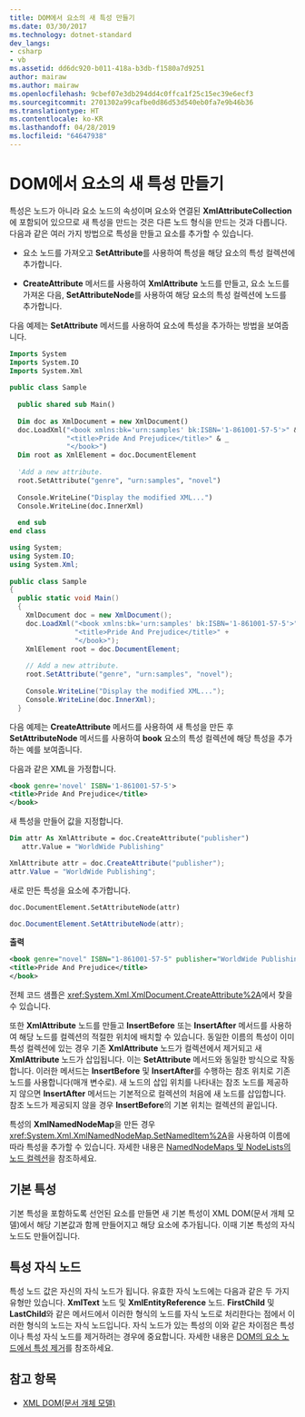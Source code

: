 ```yaml
---
title: DOM에서 요소의 새 특성 만들기
ms.date: 03/30/2017
ms.technology: dotnet-standard
dev_langs:
- csharp
- vb
ms.assetid: dd6dc920-b011-418a-b3db-f1580a7d9251
author: mairaw
ms.author: mairaw
ms.openlocfilehash: 9cbef07e3db294dd4c0ffca1f25c15ec39e6ecf3
ms.sourcegitcommit: 2701302a99cafbe0d86d53d540eb0fa7e9b46b36
ms.translationtype: HT
ms.contentlocale: ko-KR
ms.lasthandoff: 04/28/2019
ms.locfileid: "64647938"
---
```

# <a name="creating-new-attributes-for-elements-in-the-dom"></a>DOM에서 요소의 새 특성 만들기
특성은 노드가 아니라 요소 노드의 속성이며 요소와 연결된 **XmlAttributeCollection**에 포함되어 있으므로 새 특성을 만드는 것은 다른 노드 형식을 만드는 것과 다릅니다. 다음과 같은 여러 가지 방법으로 특성을 만들고 요소를 추가할 수 있습니다.  
  
- 요소 노드를 가져오고 **SetAttribute**를 사용하여 특성을 해당 요소의 특성 컬렉션에 추가합니다.  
  
- **CreateAttribute** 메서드를 사용하여 **XmlAttribute** 노드를 만들고, 요소 노드를 가져온 다음, **SetAttributeNode**를 사용하여 해당 요소의 특성 컬렉션에 노드를 추가합니다.  
  
 다음 예제는 **SetAttribute** 메서드를 사용하여 요소에 특성을 추가하는 방법을 보여줍니다.  
  
```vb  
Imports System  
Imports System.IO  
Imports System.Xml  
  
public class Sample  
  
  public shared sub Main()  
  
  Dim doc as XmlDocument = new XmlDocument()  
  doc.LoadXml("<book xmlns:bk='urn:samples' bk:ISBN='1-861001-57-5'>" & _  
              "<title>Pride And Prejudice</title>" & _  
              "</book>")  
  Dim root as XmlElement = doc.DocumentElement  
  
  'Add a new attribute.  
  root.SetAttribute("genre", "urn:samples", "novel")  
  
  Console.WriteLine("Display the modified XML...")  
  Console.WriteLine(doc.InnerXml)  
  
  end sub  
end class  
```  
  
```csharp  
using System;  
using System.IO;  
using System.Xml;  
  
public class Sample  
{  
  public static void Main()  
  {  
    XmlDocument doc = new XmlDocument();  
    doc.LoadXml("<book xmlns:bk='urn:samples' bk:ISBN='1-861001-57-5'>" +  
                "<title>Pride And Prejudice</title>" +  
                "</book>");  
    XmlElement root = doc.DocumentElement;  
  
    // Add a new attribute.  
    root.SetAttribute("genre", "urn:samples", "novel");  
  
    Console.WriteLine("Display the modified XML...");  
    Console.WriteLine(doc.InnerXml);  
  }  
```  
  
 다음 예제는 **CreateAttribute** 메서드를 사용하여 새 특성을 만든 후 **SetAttributeNode** 메서드를 사용하여 **book** 요소의 특성 컬렉션에 해당 특성을 추가하는 예를 보여줍니다.  
  
 다음과 같은 XML을 가정합니다.  
  
```xml  
<book genre='novel' ISBN='1-861001-57-5'>  
<title>Pride And Prejudice</title>  
</book>  
```  
  
 새 특성을 만들어 값을 지정합니다.  
  
```vb  
Dim attr As XmlAttribute = doc.CreateAttribute("publisher")  
   attr.Value = "WorldWide Publishing"  
```  
  
```csharp  
XmlAttribute attr = doc.CreateAttribute("publisher");  
attr.Value = "WorldWide Publishing";  
```  
  
 새로 만든 특성을 요소에 추가합니다.  
  
```vb  
doc.DocumentElement.SetAttributeNode(attr)  
```  
  
```csharp  
doc.DocumentElement.SetAttributeNode(attr);  
```  
  
 **출력**  
  
```xml  
<book genre="novel" ISBN="1-861001-57-5" publisher="WorldWide Publishing">  
<title>Pride And Prejudice</title>  
</book>  
```  
  
 전체 코드 샘플은 <xref:System.Xml.XmlDocument.CreateAttribute%2A>에서 찾을 수 있습니다.  
  
 또한 **XmlAttribute** 노드를 만들고 **InsertBefore** 또는 **InsertAfter** 메서드를 사용하여 해당 노드를 컬렉션의 적절한 위치에 배치할 수 있습니다. 동일한 이름의 특성이 이미 특성 컬렉션에 있는 경우 기존 **XmlAttribute** 노드가 컬렉션에서 제거되고 새 **XmlAttribute** 노드가 삽입됩니다. 이는 **SetAttribute** 메서드와 동일한 방식으로 작동합니다. 이러한 메서드는 **InsertBefore** 및 **InsertAfter**를 수행하는 참조 위치로 기존 노드를 사용합니다(매개 변수로). 새 노드의 삽입 위치를 나타내는 참조 노드를 제공하지 않으면 **InsertAfter** 메서드는 기본적으로 컬렉션의 처음에 새 노드를 삽입합니다. 참조 노드가 제공되지 않을 경우 **InsertBefore**의 기본 위치는 컬렉션의 끝입니다.  
  
 특성의 **XmlNamedNodeMap**을 만든 경우 <xref:System.Xml.XmlNamedNodeMap.SetNamedItem%2A>을 사용하여 이름에 따라 특성을 추가할 수 있습니다. 자세한 내용은 [NamedNodeMaps 및 NodeLists의 노드 컬렉션](../../../../docs/standard/data/xml/node-collections-in-namednodemaps-and-nodelists.md)을 참조하세요.  
  
## <a name="default-attributes"></a>기본 특성  
 기본 특성을 포함하도록 선언된 요소를 만들면 새 기본 특성이 XML DOM(문서 개체 모델)에서 해당 기본값과 함께 만들어지고 해당 요소에 추가됩니다. 이때 기본 특성의 자식 노드도 만들어집니다.  
  
## <a name="attribute-child-nodes"></a>특성 자식 노드  
 특성 노드 값은 자신의 자식 노드가 됩니다. 유효한 자식 노드에는 다음과 같은 두 가지 유형만 있습니다. **XmlText** 노드 및 **XmlEntityReference** 노드. **FirstChild** 및 **LastChild**와 같은 메서드에서 이러한 형식의 노드를 자식 노드로 처리한다는 점에서 이러한 형식의 노드는 자식 노드입니다. 자식 노드가 있는 특성의 이와 같은 차이점은 특성이나 특성 자식 노드를 제거하려는 경우에 중요합니다. 자세한 내용은 [DOM의 요소 노드에서 특성 제거](../../../../docs/standard/data/xml/removing-attributes-from-an-element-node-in-the-dom.md)를 참조하세요.  
  
## <a name="see-also"></a>참고 항목

- [XML DOM(문서 개체 모델)](../../../../docs/standard/data/xml/xml-document-object-model-dom.md)
